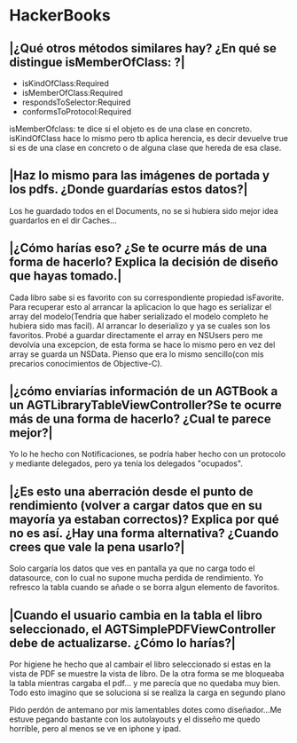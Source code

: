 # HackerBooks

|¿Qué otros métodos similares hay? ¿En qué se distingue isMemberOfClass: ?|
---------------------------------------------------------------------------
- isKindOfClass:Required
- isMemberOfClass:Required
- respondsToSelector:Required
- conformsToProtocol:Required

isMemberOfclass: te dice si el objeto es de una clase en concreto. isKindOfClass hace lo mismo pero tb aplica herencia, es decir devuelve true si es de una clase en concreto o de alguna clase que hereda de esa clase.

|Haz lo mismo para las imágenes de portada y los pdfs. ¿Donde guardarías estos datos?|
---------------------------------------------------------------------------------------
Los he guardado todos en el Documents, no se si hubiera sido mejor idea guardarlos en el dir Caches...

|¿Cómo harías eso? ¿Se te ocurre más de una forma de hacerlo? Explica la decisión de diseño que hayas tomado.|
----------------------------------------------------------------------------------------------------------------
Cada libro sabe si es favorito con su correspondiente propiedad isFavorite.
Para recuperar esto al arrancar la aplicacion lo que hago es serializar el array del modelo(Tendría que haber serializado el modelo completo he hubiera sido mas facil). Al arrancar lo deserializo y ya se cuales son los favoritos.
Probé a guardar directamente el array en NSUsers pero  me devolvía una excepcion, de esta forma se hace lo mismo pero en vez del array se guarda un NSData.
Pienso que era lo mismo sencillo(con mis precarios conocimientos de Objective-C).

|¿cómo enviarías información de un AGTBook a un AGTLibraryTableViewController?Se te ocurre más de una forma de hacerlo? ¿Cual te parece mejor?|
----------------------------------------------------------------------------------------------------------------
Yo lo he hecho con Notificaciones, se podría haber hecho con un protocolo y mediante delegados, pero ya tenía los delegados "ocupados".

|¿Es esto una aberración desde el punto de rendimiento (volver a cargar datos que en su mayoría ya estaban correctos)? Explica por qué no es así. ¿Hay una forma alternativa? ¿Cuando crees que vale la pena usarlo?|
------------------------------------------------------------------------------------------------------------
Solo cargaría los datos que ves en pantalla ya que no carga todo el datasource, con lo cual no supone mucha perdida de rendimiento.
Yo refresco la tabla cuando se añade o se borra algun elemento de favoritos.

|Cuando el usuario cambia en la tabla el libro seleccionado, el AGTSimplePDFViewController debe de actualizarse. ¿Cómo lo harías?|
-------------------------------------------------------------------------------------------------------------------
Por higiene he hecho que al cambair el libro seleccionado si estas en la vista de PDF se muestre la vista de libro.
De la otra forma se me bloqueaba la tabla mientras cargaba el pdf... y me parecía que no quedaba muy bien.
Todo esto imagino que se soluciona si se realiza la carga en segundo plano

Pido perdón de antemano por mis lamentables dotes como diseñador...Me estuve pegando bastante con los autolayouts y el disseño me quedo horrible, pero al menos se ve en iphone y ipad.


